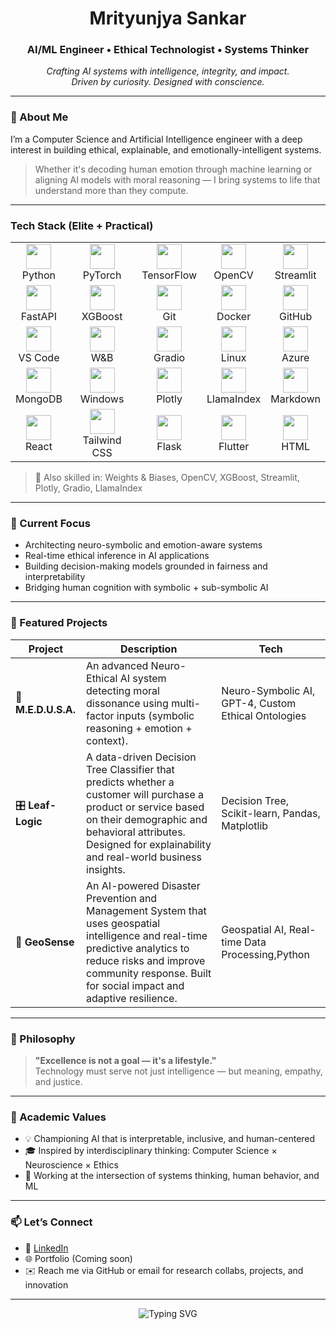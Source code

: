 <h1 align="center">Mrityunjya Sankar</h1>
<h3 align="center">AI/ML Engineer • Ethical Technologist • Systems Thinker</h3>

<p align="center">
  <i>Crafting AI systems with intelligence, integrity, and impact.</i><br>
  <i>Driven by curiosity. Designed with conscience.</i>
</p>

---

### 🚀 About Me

I’m a Computer Science and Artificial Intelligence engineer with a deep interest in building ethical, explainable, and emotionally-intelligent systems.

> Whether it's decoding human emotion through machine learning or aligning AI models with moral reasoning — I bring systems to life that understand more than they compute.

---

### Tech Stack (Elite + Practical)

<table>
  <tr>
    <td align="center"><img src="https://cdn.jsdelivr.net/gh/devicons/devicon/icons/python/python-original.svg" width="40"/><br>Python</td>
    <td align="center"><img src="https://cdn.jsdelivr.net/gh/devicons/devicon/icons/pytorch/pytorch-original.svg" width="40"/><br>PyTorch</td>
    <td align="center"><img src="https://cdn.jsdelivr.net/gh/devicons/devicon/icons/tensorflow/tensorflow-original.svg" width="40"/><br>TensorFlow</td>
    <td align="center"><img src="https://upload.wikimedia.org/wikipedia/commons/2/29/OpenCV_Logo_with_text_svg_version.svg" width="40"/><br>OpenCV</td>
    <td align="center"><img src="https://streamlit.io/images/brand/streamlit-logo-secondary-colormark-darktext.svg" width="40"/><br>Streamlit</td>
  </tr>
  <tr>
    <td align="center"><img src="https://cdn.jsdelivr.net/gh/devicons/devicon/icons/fastapi/fastapi-original.svg" width="40"/><br>FastAPI</td>
    <td align="center"><img src="https://upload.wikimedia.org/wikipedia/commons/0/05/Scikit_learn_logo_small.svg" width="40"/><br>XGBoost</td>
    <td align="center"><img src="https://cdn.jsdelivr.net/gh/devicons/devicon/icons/git/git-original.svg" width="40"/><br>Git</td>
    <td align="center"><img src="https://cdn.jsdelivr.net/gh/devicons/devicon/icons/docker/docker-original.svg" width="40"/><br>Docker</td>
    <td align="center"><img src="https://cdn.jsdelivr.net/gh/devicons/devicon/icons/github/github-original.svg" width="40"/><br>GitHub</td>
  </tr>
  <tr>
    <td align="center"><img src="https://cdn.jsdelivr.net/gh/devicons/devicon/icons/vscode/vscode-original.svg" width="40"/><br>VS Code</td>
    <td align="center"><img src="https://user-images.githubusercontent.com/32955601/235305209-3e162b17-5581-4bdb-b4b5-e8dd531c80b9.png" width="40"/><br>W&B</td>
    <td align="center"><img src="https://avatars.githubusercontent.com/u/78648727?s=200&v=4" width="40"/><br>Gradio</td>
    <td align="center"><img src="https://cdn.jsdelivr.net/gh/devicons/devicon/icons/linux/linux-original.svg" width="40"/><br>Linux</td>
    <td align="center"><img src="https://cdn.jsdelivr.net/gh/devicons/devicon/icons/azure/azure-original.svg" width="40"/><br>Azure</td>
  </tr>
  <tr>
    <td align="center"><img src="https://cdn.jsdelivr.net/gh/devicons/devicon/icons/mongodb/mongodb-original.svg" width="40"/><br>MongoDB</td>
    <td align="center"><img src="https://cdn.jsdelivr.net/gh/devicons/devicon/icons/windows8/windows8-original.svg" width="40"/><br>Windows</td>
    <td align="center"><img src="https://upload.wikimedia.org/wikipedia/commons/8/8a/Plotly-logo.png" width="40"/><br>Plotly</td>
    <td align="center"><img src="https://avatars.githubusercontent.com/u/119885747?s=200&v=4" width="40"/><br>LlamaIndex</td>
    <td align="center"><img src="https://upload.wikimedia.org/wikipedia/commons/4/48/Markdown-mark.svg" width="40"/><br>Markdown</td>
  </tr>
  <tr>
    <td align="center"><img src="https://cdn.jsdelivr.net/gh/devicons/devicon/icons/react/react-original.svg" width="40"/><br>React</td>
    <td align="center"><img src="https://cdn.jsdelivr.net/gh/devicons/devicon/icons/tailwindcss/tailwindcss-plain.svg" width="40"/><br>Tailwind CSS</td>
    <td align="center"><img src="https://cdn.jsdelivr.net/gh/devicons/devicon/icons/flask/flask-original.svg" width="40"/><br>Flask</td>
    <td align="center"><img src="https://cdn.jsdelivr.net/gh/devicons/devicon/icons/flutter/flutter-original.svg" width="40"/><br>Flutter</td>
    <td align="center"><img src="https://cdn.jsdelivr.net/gh/devicons/devicon/icons/html5/html5-original.svg" width="40"/><br>HTML</td>
  </tr>
</table>

> 🔬 Also skilled in: Weights & Biases, OpenCV, XGBoost, Streamlit, Plotly, Gradio, LlamaIndex

---

### 🎯 Current Focus

- Architecting neuro-symbolic and emotion-aware systems  
- Real-time ethical inference in AI applications  
- Building decision-making models grounded in fairness and interpretability  
- Bridging human cognition with symbolic + sub-symbolic AI

---

### 🌟 Featured Projects

| Project | Description | Tech |
|--------|-------------|------|
| 🧬 **M.E.D.U.S.A.** | An advanced Neuro-Ethical AI system detecting moral dissonance using multi-factor inputs (symbolic reasoning + emotion + context). | Neuro-Symbolic AI, GPT-4, Custom Ethical Ontologies |
| 🎛️ **Leaf-Logic** | A data-driven Decision Tree Classifier that predicts whether a customer will purchase a product or service based on their demographic and behavioral attributes. Designed for explainability and real-world business insights. | Decision Tree, Scikit-learn, Pandas, Matplotlib
| 💍 **GeoSense** | An AI-powered Disaster Prevention and Management System that uses geospatial intelligence and real-time predictive analytics to reduce risks and improve community response. Built for social impact and adaptive resilience. | Geospatial AI, Real-time Data Processing,Python

---

### 🧭 Philosophy

> **"Excellence is not a goal — it's a lifestyle."**  
> Technology must serve not just intelligence — but meaning, empathy, and justice.

---

### 🔬 Academic Values

- 💡 Championing AI that is interpretable, inclusive, and human-centered  
- 🎓 Inspired by interdisciplinary thinking: Computer Science × Neuroscience × Ethics  
- 🧭 Working at the intersection of systems thinking, human behavior, and ML

---

### 📫 Let’s Connect

- 🔗 [LinkedIn](https://www.linkedin.com/in/mrityunjya-s)
- 🌐 Portfolio (Coming soon)
- ✉️ Reach me via GitHub or email for research collabs, projects, and innovation

---

<p align="center">
  <img src="https://readme-typing-svg.demolab.com?font=Fira+Code&size=20&pause=1000&color=00FEEF&center=true&vCenter=true&width=700&height=80&lines=Crafting+AI+with+Meaning+and+Mindfulness;From+Code+to+Conscience+%7C+System+to+Soul" alt="Typing SVG" />
</p>

